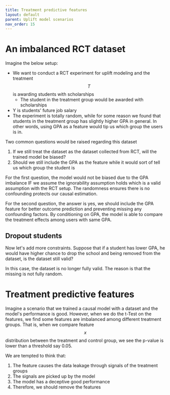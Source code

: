 ```yaml
---
title: Treatment predictive features
layout: default
parent: Uplift model scenarios
nav_order: 15
---
```


# An imbalanced RCT dataset
Imagine the below setup:
- We want to conduct a RCT experiment for uplift modeling and the treatment $$T$$ is awarding students with scholarships
  - The student in the treatment group would be awarded with scholarships  
- Y is students' future job salary 
- The experiment is totally random, while for some reason we found that students in the treatment group has slightly higher GPA in general. In other words, using GPA as a feature would tip us which group the users is in. 


Two common questions would be raised regarding this dataset
1. If we still treat the dataset as the dataset collected from RCT, will the trained model be biased? 
2. Should we still include the GPA as the feature while it would sort of tell us which group the student is

For the first question, the model would not be biased due to the GPA imbalance IF we assume the ignorability assumption holds which is a valid assumption with the RCT setup. The randomness ensures there is no confounding protects our causal estimation.

For the second question, the answer is yes, we should include the GPA feature for better outcome prediction and preventing missing any confounding factors. By conditioning on GPA, the model is able to compare the treatment effects among users with same GPA.

## Dropout students
Now let's add more constraints. Suppose that if a student has lower GPA, he would have higher chance to drop the school and being removed from the dataset, is the dataset still valid?

In this case, the dataset is no longer fully valid. The reason is that the missing is not fully random.

# Treatment predictive features
Imagine a scenario that we trained a causal model with a dataset and the model's performance is good. However, when we do the t-Test on the features, we find some features are imbalanced among different treatment groups. That is, when we compare feature $$x$$ distribution between the treatment and control group, we see the p-value is lower than a threshold say 0.05. 

We are tempted to think that:

1. The feature causes the data leakage through signals of the treatment groups
2. The signals are picked up by the model
3. The model has a deceptive good performance
4. Therefore, we should remove the features

